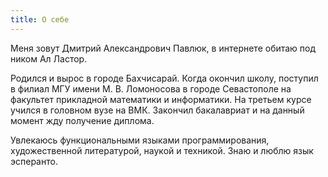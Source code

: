```yaml
---
title: О себе
---
```

Меня зовут Дмитрий Александрович Павлюк, в интернете обитаю под ником Ал Ластор.

Родился и вырос в городе Бахчисарай. Когда окончил школу, поступил в филиал МГУ имени М. В. Ломоносова в городе Севастополе на факультет прикладной математики и информатики. На третьем курсе учился в головном вузе на ВМК. Закончил бакалавриат и на данный момент жду получение диплома.

Увлекаюсь функциональными языками программирования, художественной литературой, наукой и техникой. Знаю и люблю язык эсперанто.
